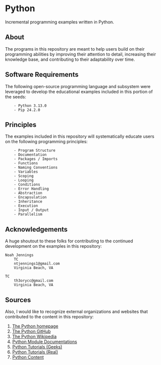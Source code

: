 # Python 

Incremental programming examples written in Python.

## About

The programs in this repository are meant to help users build on their programming abilities by improving their attention to detail, increasing their knowledge base, and contributing to their adaptability over time.

## Software Requirements

The following open-source programming language and subsystem were leveraged to develop the educational examples included in this portion of the seeds:

```
    - Python 3.13.0
    - Pip 24.2.0
```

## Principles 

The examples included in this repository will systematically educate users on the following programming principles:

```
    - Program Structure
    - Documentation
    - Packages / Imports
    - Functions
    - Naming Conventions
    - Variables
    - Scoping
    - Looping
    - Conditions
    - Error Handling
    - Abstraction
    - Encapsulation
    - Inheritance
    - Execution
    - Input / Output
    - Parallelism 
```

## Acknowledgements

A huge shoutout to these folks for contributing to the continued development on the examples in this repository:

```
Noah Jennings 
    TC 
    ntjennings1@gmail.com
    Virginia Beach, VA
    
TC 
    th3orycc@gmail.com
    Virginia Beach, VA
```

## Sources

Also, I would like to recognize external organizations and websites that contributed to the content in this repository:

1. [The Python homepage](https://www.python.org/)
2. [The Python GitHub](https://github.com/python)
3. [The Python Wikipedia](https://en.wikipedia.org/wiki/Python_(programming_language))
4. [Python Module Documentations](https://docs.python.org/3/py-modindex.html)
5. [Python Tutorials (Geeks)](https://www.geeksforgeeks.org/python-programming-language-tutorial/)
6. [Python Tutorials (Real)](https://realpython.com/)
7. [Python Content](https://pythonprogramming.net/)